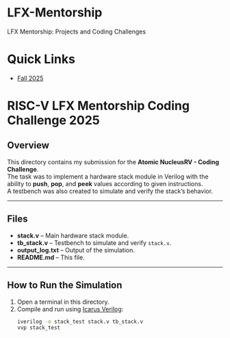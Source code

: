 # LFX-Mentorship
LFX Mentorship: Projects and Coding Challenges

# Quick Links

- [Fall 2025](https://github.com/merledu/LFX-Mentorship/tree/coding_challenge_2025)


# RISC-V LFX Mentorship Coding Challenge 2025

## Overview
This directory contains my submission for the **Atomic NucleusRV - Coding Challenge**.  
The task was to implement a hardware stack module in Verilog with the ability to **push**, **pop**, and **peek** values according to given instructions.  
A testbench was also created to simulate and verify the stack’s behavior.

---

## Files
- **stack.v** – Main hardware stack module.
- **tb_stack.v** – Testbench to simulate and verify `stack.v`.
- **output_log.txt** – Output of the simulation.
- **README.md** – This file.

---

## How to Run the Simulation
1. Open a terminal in this directory.
2. Compile and run using [Icarus Verilog](https://steveicarus.github.io/iverilog/):
   ```bash
   iverilog -o stack_test stack.v tb_stack.v
   vvp stack_test
